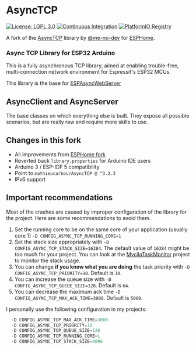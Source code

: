# AsyncTCP

[![License: LGPL 3.0](https://img.shields.io/badge/License-LGPL%203.0-yellow.svg)](https://opensource.org/license/lgpl-3-0/)
[![Continuous Integration](https://github.com/mathieucarbou/AsyncTCP/actions/workflows/push.yml/badge.svg)](https://github.com/mathieucarbou/AsyncTCP/actions/workflows/push.yml)
[![PlatformIO Registry](https://badges.registry.platformio.org/packages/mathieucarbou/library/AsyncTCP.svg)](https://registry.platformio.org/libraries/mathieucarbou/AsyncTCP)

A fork of the [AsyncTCP](https://github.com/me-no-dev/AsyncTCP) library by [@me-no-dev](https://github.com/me-no-dev) for [ESPHome](https://esphome.io).

### Async TCP Library for ESP32 Arduino

This is a fully asynchronous TCP library, aimed at enabling trouble-free, multi-connection network environment for Espressif's ESP32 MCUs.

This library is the base for [ESPAsyncWebServer](https://github.com/mathieucarbou/ESPAsyncWebServer)

## AsyncClient and AsyncServer

The base classes on which everything else is built. They expose all possible scenarios, but are really raw and require more skills to use.

## Changes in this fork

- All improvements from [ESPHome fork](https://github.com/esphome/AsyncTCP)
- Reverted back `library.properties` for Arduino IDE users
- Arduino 3 / ESP-IDF 5 compatibility
- Point to `mathieucarbou/AsyncTCP @ ^3.2.3`
- IPv6 support

## Important recommendations

Most of the crashes are caused by improper configuration of the library for the project.
Here are some recommendations to avoid them.

1. Set the running core to be on the same core of your application (usually core 1) `-D CONFIG_ASYNC_TCP_RUNNING_CORE=1`
2. Set the stack size appropriately with `-D CONFIG_ASYNC_TCP_STACK_SIZE=16384`.
   The default value of `16384` might be too much for your project.
   You can look at the [MycilaTaskMonitor](https://oss.carbou.me/MycilaTaskMonitor) project to monitor the stack usage.
3. You can change **if you know what you are doing** the task priority with `-D CONFIG_ASYNC_TCP_PRIORITY=10`.
   Default is `10`.
4. You can increase the queue size with `-D CONFIG_ASYNC_TCP_QUEUE_SIZE=128`.
   Default is `64`.
5. You can decrease the maximum ack time `-D CONFIG_ASYNC_TCP_MAX_ACK_TIME=3000`.
   Default is `5000`.

I personally use the following configuration in my projects:

```c++
  -D CONFIG_ASYNC_TCP_MAX_ACK_TIME=3000
  -D CONFIG_ASYNC_TCP_PRIORITY=10
  -D CONFIG_ASYNC_TCP_QUEUE_SIZE=128
  -D CONFIG_ASYNC_TCP_RUNNING_CORE=1
  -D CONFIG_ASYNC_TCP_STACK_SIZE=4096
```
